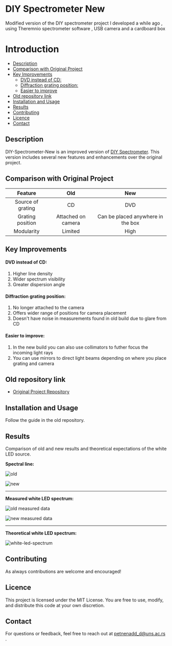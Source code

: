 # DIY Spectrometer New
Modified version of the DIY spectrometer project I developed a while ago , using Theremnio spectrometer software , USB camera  and a cardboard box


# Introduction 

- [Description](#description)
- [Comparison with Original Project](#comparison-with-original-project)
- [Key Improvements](#key-improvements)
    - [DVD instead of CD:](#dvd-instead-of-cd)
    - [Diffraction grating position:](#diffraction-grating-position)
    - [Easier to improve](#easier-to-improve)
- [Old repository link](#old-repository-link)
- [Installation and Usage](#installation-and-usage)
- [Results](#results)
- [Contributing](#contributing)
- [Licence](#licence)
- [Contact](#contact)


## Description 

DIY-Spectrometer-New is an improved version of [DIY Spectrometer](https://github.com/Meg4Byte/Spectrometer.git). This version includes several new features and enhancements over the original project.

## Comparison with Original Project
| Feature          |  Old | New |
|:------------------:|:---------------------:|:-------------------:|
|          Source of grating         | CD                   | DVD
|  Grating position| Attached on camera      | Can be placed anywhere in the box          |
| Modularity        | Limited               | High          |

## Key Improvements

#### DVD instead of CD:

1. Higher line density
2. Wider spectrum visibility
3. Greater dispersion angle 
  
#### Diffraction grating position:

1. No longer attached to the camera
2. Offers wider range of positions for camera placement
3. Doesn't have noise in measurements found in old build due to glare from CD 

#### Easier to improve:

1. In the new build you can also use collimators to futher focus the incoming light rays 
2. You can use mirrors to direct light beams depending on where you place grating and camera 

## Old repository link
- [Original Project Repository](https://github.com/Meg4Byte/Spectrometer.git)

## Installation and Usage
Follow the guide in the old repository.

## Results

Comparison of old and new results and theoretical expectations of the white LED source.

**Spectral line:** 

![old](https://github.com/Meg4Byte/DIY-Spectrometer-New-/assets/121357383/38adb49e-6691-43ba-bed9-3e031b8e9524)

![new](https://github.com/Meg4Byte/DIY-Spectrometer-New-/assets/121357383/d1f02eeb-e8e8-4f60-831c-239d41892a71)

---

**Measured white LED spectrum:** 

![old measured data](https://github.com/Meg4Byte/DIY-Spectrometer-New-/assets/121357383/55c19ba6-0c86-44c5-8794-bd4b56a99ab0)

![new measured data](https://github.com/Meg4Byte/DIY-Spectrometer-New-/assets/121357383/f1702a88-d9dd-43d8-b51b-8356228ab706)

---

**Theoretical white LED spectrum:** 

![white-led-spectrum](https://github.com/Meg4Byte/DIY-Spectrometer-New-/assets/121357383/e75204d5-7e33-4690-8b51-88822e3cffdc)


## Contributing

As always contributions are welcome and encouraged! 

## Licence

This project is licensed under the MIT License. You are free to use, modify, and distribute this code at your own discretion.

## Contact 

For questions or feedback, feel free to reach out at petnenadd_d@uns.ac.rs .

